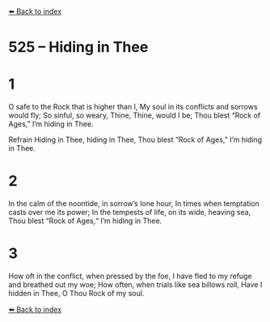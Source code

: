 [⬅️ Back to index](../README.md)

# 525 – Hiding in Thee


# 1
O safe to the Rock that is higher than I,
My soul in its conflicts and sorrows would fly;
So sinful, so weary, Thine, Thine, would I be;
Thou blest “Rock of Ages,” I’m hiding in Thee.

Refrain
Hiding in Thee, hiding in Thee,
Thou blest “Rock of Ages,”
I’m hiding in Thee.

# 2
In the calm of the noontide, in sorrow’s lone hour,
In times when temptation casts over me its power;
In the tempests of life, on its wide, heaving sea,
Thou blest “Rock of Ages,“ I’m hiding in Thee.

# 3
How oft in the conflict, when pressed by the foe,
I have fled to my refuge and breathed out my woe;
How often, when trials like sea billows roll,
Have I hidden in Thee, O Thou Rock of my soul.

[⬅️ Back to index](../README.md)
